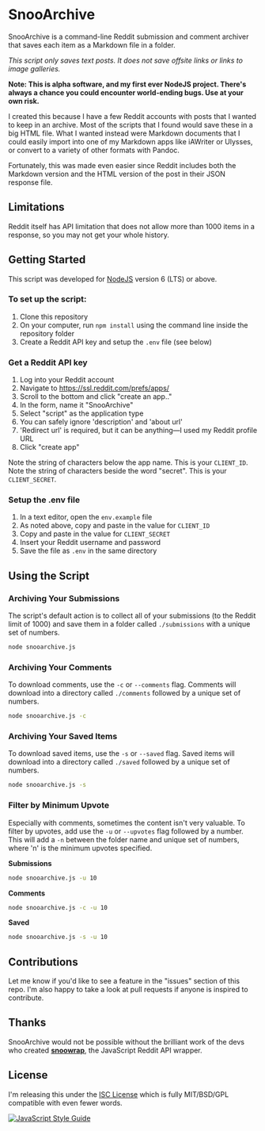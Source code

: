 # SnooArchive

SnooArchive is a command-line Reddit submission and comment archiver that saves each item as a Markdown file in a folder.

_This script *only* saves text posts. It does not save offsite links or links to image galleries._

**Note: This is alpha software, and my first ever NodeJS project. There's always a chance you could encounter world-ending bugs. Use at your own risk.**

I created this because I have a few Reddit accounts with posts that I wanted to keep in an archive. Most of the scripts that I found would save these in a big HTML file. What I wanted instead were Markdown documents that I could easily import into one of my Markdown apps like iAWriter or Ulysses, or convert to a variety of other formats with Pandoc.

Fortunately, this was made even easier since Reddit includes both the Markdown version and the HTML version of the post in their JSON response file.

## Limitations

Reddit itself has API limitation that does not allow more than 1000 items in a response, so you may not get your whole history.

## Getting Started

This script was developed for [NodeJS](https://nodejs.org) version 6 (LTS) or above.

### To set up the script:

1. Clone this repository
2. On your computer, run `npm install` using the command line inside the repository folder
3. Create a Reddit API key and setup the `.env` file (see below)

### Get a Reddit API key

1. Log into your Reddit account
2. Navigate to https://ssl.reddit.com/prefs/apps/
3. Scroll to the bottom and click "create an app.."
4. In the form, name it "SnooArchive"
5. Select "script" as the application type
6. You can safely ignore 'description' and 'about url'
8. 'Redirect url' is required, but it can be anything—I used my Reddit profile URL
9. Click "create app"

Note the string of characters below the app name. This is your `CLIENT_ID`.
Note the string of characters beside the word "secret". This is your `CLIENT_SECRET`.

### Setup the .env file

1. In a text editor, open the `env.example` file
2. As noted above, copy and paste in the value for `CLIENT_ID`
3. Copy and paste in the value for `CLIENT_SECRET`
4. Insert your Reddit username and password
5. Save the file as `.env` in the same directory

## Using the Script

### Archiving Your Submissions

The script's default action is to collect all of your submissions (to the Reddit limit of 1000) and save them in a folder called `./submissions` with a unique set of numbers.

```bash
node snooarchive.js
```

### Archiving Your Comments

To download comments, use the `-c` or `--comments` flag. Comments will download into a directory called `./comments` followed by a unique set of numbers.

```bash
node snooarchive.js -c
```

### Archiving Your Saved Items

To download saved items, use the `-s` or `--saved` flag. Saved items will download into a directory called `./saved` followed by a unique set of numbers.

```bash
node snooarchive.js -s
```

### Filter by Minimum Upvote

Especially with comments, sometimes the content isn't very valuable. To filter by upvotes, add use the `-u` or `--upvotes` flag followed by a number. This will add a `-n` between the folder name and unique set of numbers, where 'n' is the minimum upvotes specified.

**Submissions**
```bash
node snooarchive.js -u 10
```

**Comments**
```bash
node snooarchive.js -c -u 10
```

**Saved**
```bash
node snooarchive.js -s -u 10
```

## Contributions

Let me know if you'd like to see a feature in the "issues" section of this repo. I'm also happy to take a look at pull requests if anyone is inspired to contribute.

## Thanks

SnooArchive would not be possible without the brilliant work of the devs who created [**snoowrap**](https://github.com/not-an-aardvark/snoowrap), the JavaScript Reddit API wrapper.

## License

I'm releasing this under the [ISC License](https://en.wikipedia.org/wiki/ISC_license) which is fully MIT/BSD/GPL compatible with even fewer words.

[![JavaScript Style Guide](https://cdn.rawgit.com/standard/standard/master/badge.svg)](https://github.com/standard/standard)
